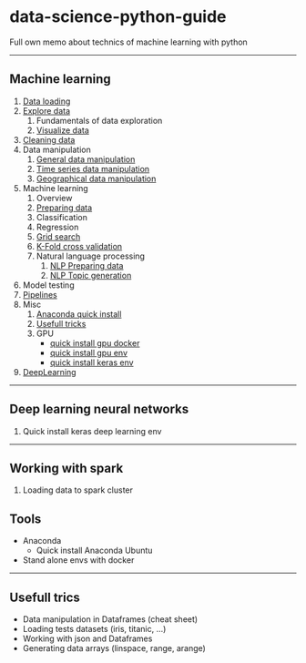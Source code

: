 # data-science-python-guide
Full own memo about technics of machine learning with python

---

## Machine learning

1. [Data loading](./data-loading.md)
2. [Explore data](./explore-data.md)
    1. Fundamentals of data exploration
    2. [Visualize data](./visualize-data.md)
3. [Cleaning data](./cleaning-data.md)
4. Data manipulation
    1. [General data manipulation](./data-manipulation.md)
    2. [Time series data manipulation](./data-manipulation-time-series.md)
    3. [Geographical data manipulation](./data-manipulation-geodata.md)
5. Machine learning
    1. Overview
    2. [Preparing data](./preparing-data.md)
    3. Classification
    4. Regression
    5. [Grid search](./ml-grid-search.md)
    6. [K-Fold cross validation](./ml-k-fold-cross-validation.md)
    7. Natural language processing
        1. [NLP Preparing data](./nlp-preparing-data.md)
        2. [NLP Topic generation](./nlp-topics-generation.md)
6. Model testing
7. [Pipelines](./pipelines.md)
8. Misc
    1. [Anaconda quick install](./quick-install-anaconda-ubuntu.md)
    2. [Usefull tricks](./usefull-trics.md)
    3. GPU
        * [quick install gpu docker](./quick-install-gpu-docker.md)
        * [quick install gpu env](./quick-install-gpu-env.md)
        * [quick install keras env](./quick-install-keras-env.md)
9. [DeepLearning](./deep-learning/README.md)




---

## Deep learning neural networks

1. Quick install keras deep learning env

---

## Working with spark

1. Loading data to spark cluster

## Tools

* Anaconda
    * Quick install Anaconda Ubuntu
* Stand alone envs with docker

---
## Usefull trics

* Data manipulation in Dataframes (cheat sheet)
* Loading tests datasets (iris, titanic, ...)
* Working with json and Dataframes
* Generating data arrays (linspace, range, arange)

